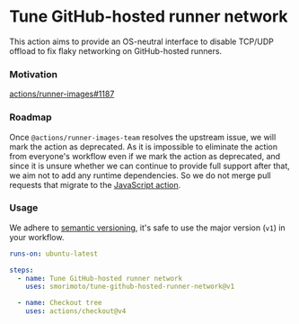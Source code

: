 # Tune GitHub-hosted runner network

This action aims to provide an OS-neutral interface to disable TCP/UDP offload
to fix flaky networking on GitHub-hosted runners.

### Motivation

[actions/runner-images#1187](https://github.com/actions/runner-images/issues/1187)

### Roadmap

Once `@actions/runner-images-team` resolves the upstream issue, we will mark the
action as deprecated. As it is impossible to eliminate the action from
everyone's workflow even if we mark the action as deprecated, and since it is
unsure whether we can continue to provide full support after that, we aim not to
add any runtime dependencies. So we do not merge pull requests that migrate to
the
[JavaScript action](https://docs.github.com/en/actions/creating-actions/about-custom-actions).

### Usage

We adhere to [semantic versioning](https://semver.org), it's safe to use the
major version (`v1`) in your workflow.

```yml
runs-on: ubuntu-latest

steps:
  - name: Tune GitHub-hosted runner network
    uses: smorimoto/tune-github-hosted-runner-network@v1

  - name: Checkout tree
    uses: actions/checkout@v4
```
